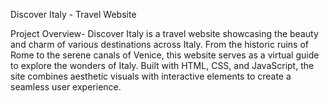 Discover Italy - Travel Website

Project Overview-
Discover Italy is a travel website showcasing the beauty and charm of various destinations across Italy.
From the historic ruins of Rome to the serene canals of Venice, this website serves as a virtual guide to explore the wonders of Italy. Built with HTML, CSS, and JavaScript, the site combines aesthetic visuals with interactive elements to create a seamless user experience.
